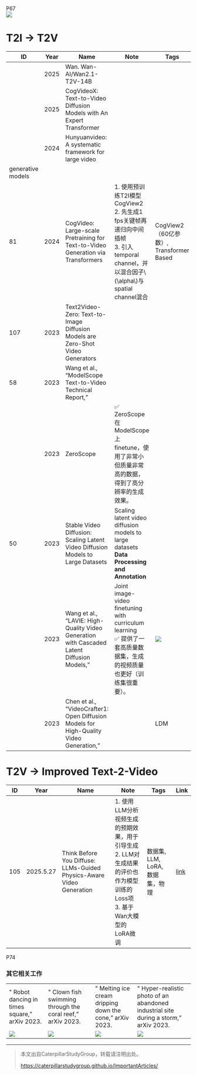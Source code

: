 P67   
![](../../assets/08-67.png)

# T2I -> T2V

|ID|Year|Name|Note|Tags|Link|
|---|---|---|---|---|---|
||2025|Wan. Wan-AI/Wan2.1-T2V-14B||| https://huggingface.co/Wan-AI/Wan2.1-T2V-14B|
||2025|CogVideoX: Text-to-Video Diffusion Models with An Expert Transformer|
||2024|Hunyuanvideo: A systematic framework for large video
generative models|
|81|2024|CogVideo: Large-scale Pretraining for Text-to-Video Generation via Transformers|1. 使用预训练T2I模型CogView2<br>2. 先生成1 fps关键帧再递归向中间插帧<br>3. 引入temporal channel，并以混合因子\\(\alpha\\)与spatial channel混合|CogView2（60亿参数）, Transformer Based|[link](https://caterpillarstudygroup.github.io/ReadPapers/81.html)|
|107|2023|Text2Video-Zero: Text-to-Image Diffusion Models are Zero-Shot Video Generators||| [link](https://caterpillarstudygroup.github.io/ReadPapers/107.html)| 
|58|2023|Wang et al., “ModelScope Text-to-Video Technical Report,”| ||[link](https://caterpillarstudygroup.github.io/ReadPapers/58.html)|
||2023|ZeroScope| &#x2705; ZeroScope 在 ModelScope 上 finetune，使用了非常小但质量非常高的数据，得到了高分辨率的生成效果。   |
|50|2023|Stable Video Diffusion: Scaling Latent Video Diffusion Models to Large Datasets|Scaling latent video diffusion models to large datasets<br>**Data Processing and Annotation**||[link](https://caterpillarstudygroup.github.io/ReadPapers/50.html)|
||2023|Wang et al., “LAVIE: High-Quality Video Generation with Cascaded Latent Diffusion Models,”|Joint image-video finetuning with curriculum learning<br> &#x2705; 提供了一套高质量数据集，生成的视频质量也更好（训练集很重要）。|![](../../assets/08-81.png) |
||2023| Chen et al., “VideoCrafter1: Open Diffusion Models for High-Quality Video Generation,”||  LDM|![](../../assets/08-80.png) |

# T2V -> Improved Text-2-Video

|ID|Year|Name|Note|Tags|Link|
|---|---|---|---|---|---|
|105|2025.5.27|Think Before You Diffuse: LLMs-Guided Physics-Aware Video Generation| 1. 使用LLM分析视频生成的预期效果，用于引导生成<br> 2. LLM对生成结果的评价也作为模型训练的Loss项<br> 3. 基于Wan大模型的LoRA微调| 数据集, LLM, LoRA, 数据集，物理  |[link](132.md)|

P74  
### 其它相关工作

|||||
|--|--|--|--|
| " Robot dancing in times square,” arXiv 2023.  | " Clown fish swimming through the coral reef,” arXiv 2023.| " Melting ice cream dripping down the cone,” arXiv 2023.| " Hyper-realistic photo of an abandoned industrial site during a storm,” arXiv 2023.|
| ![](../../assets/08-74-1.png)  |  ![](../../assets/08-74-2.png) | ![](../../assets/08-74-3.png)  |  ![](../../assets/08-74-4.png) |  


---------------------------------------
> 本文出自CaterpillarStudyGroup，转载请注明出处。
>
> https://caterpillarstudygroup.github.io/ImportantArticles/